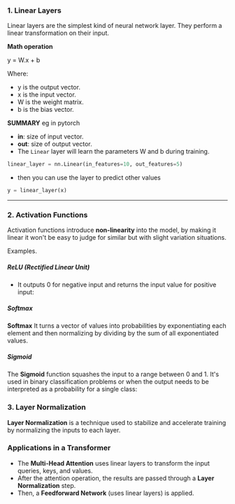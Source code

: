 ### 1. **Linear Layers**
Linear layers are the simplest kind of neural network layer. They perform a linear transformation on their input.

**Math operation** 


y = W.x + b


Where:
-  y  is the output vector.
-  x  is the input vector.
-  W  is the weight matrix.
-  b  is the bias vector.



>>>
**SUMMARY**
eg in pytorch
- **in**: size of input vector.
- **out**: size of output vector.
- The `Linear` layer will learn the parameters  W  and  b  during training.

```python
linear_layer = nn.Linear(in_features=10, out_features=5)
```
- then you can use the layer to predict other values
```python
y = linear_layer(x)
```

>>>








---

### 2. **Activation Functions**

Activation functions introduce **non-linearity** into the model, by making it linear it won't be easy to judge for similar but with slight variation situations. 
>>>
Examples.

##### **ReLU (Rectified Linear Unit)** 
- It outputs 0 for negative input and returns the input value for positive input:

##### **Softmax**

**Softmax** It turns a vector of values into probabilities by exponentiating each element and then normalizing by dividing by the sum of all exponentiated values.
##### **Sigmoid**

The **Sigmoid** function squashes the input to a range between 0 and 1. It's used in binary classification problems or when the output needs to be interpreted as a probability for a single class:
>>>

### 3. **Layer Normalization**

**Layer Normalization** is a technique used to stabilize and accelerate training by normalizing the inputs to each layer. 




### Applications in a Transformer

- The **Multi-Head Attention**  uses linear layers to transform the input queries, keys, and values.
- After the attention operation, the results are passed through a **Layer Normalization** step.
- Then, a **Feedforward Network** (uses linear layers) is applied.
